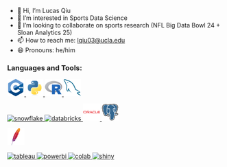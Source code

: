 - 👋 Hi, I’m Lucas Qiu
- 👀 I’m interested in Sports Data Science
- 💞️ I’m looking to collaborate on sports research (NFL Big Data Bowl 24 + Sloan Analytics 25)
- 📫 How to reach me: lqiu03@ucla.edu
- 😄 Pronouns: he/him

### Languages and Tools:

<p align="left">
  <!-- Coding -->
  <a href="https://isocpp.org/" target="_blank"> <img src="https://raw.githubusercontent.com/devicons/devicon/master/icons/cplusplus/cplusplus-original.svg" alt="cplusplus" width="40" height="40"/> </a>
  <a href="https://www.python.org" target="_blank"> <img src="https://raw.githubusercontent.com/devicons/devicon/master/icons/python/python-original.svg" alt="python" width="40" height="40"/> </a>
  <a href="https://www.r-project.org/" target="_blank"> <img src="https://raw.githubusercontent.com/devicons/devicon/master/icons/r/r-original.svg" alt="r" width="40" height="40"/> </a>
  <a href="https://www.mysql.com/" target="_blank"> <img src="https://raw.githubusercontent.com/devicons/devicon/master/icons/mysql/mysql-original.svg" alt="mysql" width="40" height="40"/> </a>
  
  <!-- Data Storage -->
  <a href="https://www.snowflake.com/" target="_blank"> <img src="https://symbols.getvecta.com/stencil_97/43_snowflake-icon.f01c11bf61.svg" alt="snowflake" width="40" height="40"/> </a>
  <a href="https://databricks.com/" target="_blank"> <img src="https://cdn.worldvectorlogo.com/logos/databricks.svg" alt="databricks" width="40" height="40"/> </a>
  <a href="https://www.oracle.com/database/" target="_blank"> <img src="https://raw.githubusercontent.com/devicons/devicon/master/icons/oracle/oracle-original.svg" alt="oracle" width="40" height="40"/> </a>
  <a href="https://www.postgresql.org" target="_blank"> <img src="https://raw.githubusercontent.com/devicons/devicon/master/icons/postgresql/postgresql-original.svg" alt="postgresql" width="40" height="40"/> </a>
  
  <!-- Data Pipeline -->
  <a href="https://kafka.apache.org/" target="_blank"> <img src="https://raw.githubusercontent.com/devicons/devicon/master/icons/apache/apache-original.svg" alt="apache" width="40" height="40"/> </a>
  
  <!-- Visualization -->
  <a href="https://www.tableau.com/" target="_blank"> <img src="https://www.vectorlogo.zone/logos/tableau/tableau-icon.svg" alt="tableau" width="40" height="40"/> </a>
  <a href="https://powerbi.microsoft.com/" target="_blank"> <img src="https://www.vectorlogo.zone/logos/microsoft_powerbi/microsoft_powerbi-icon.svg" alt="powerbi" width="40" height="40"/> </a>
  <a href="https://colab.research.google.com/" target="_blank"> <img src="https://www.vectorlogo.zone/logos/google_colab/google_colab-icon.svg" alt="colab" width="40" height="40"/> </a>
  <a href="https://shiny.rstudio.com/" target="_blank"> <img src="https://www.rstudio.com/wp-content/uploads/2018/10/RStudio-Logo-Flat.svg" alt="shiny" width="40" height="40"/> </a>
</p>

<!---
lqiu03/lqiu03 is a ✨ special ✨ repository because its `README.md` (this file) appears on your GitHub profile.
You can click the Preview link to take a look at your changes.
--->
